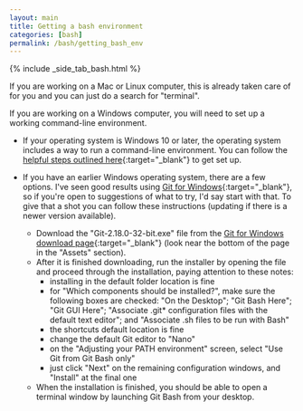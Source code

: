 ```yaml
---
layout: main
title: Getting a bash environment
categories: [bash]
permalink: /bash/getting_bash_env
---
```


{% include _side_tab_bash.html %}

If you are working on a Mac or Linux computer, this is already taken care of for you and you can just do a search for "terminal".  

If you are working on a Windows computer, you will need to set up a working command-line environment.

* If your operating system is Windows 10 or later, the operating system includes a way to run a command-line environment. You can follow the [helpful steps outlined here](https://www.howtogeek.com/249966/how-to-install-and-use-the-linux-bash-shell-on-windows-10/){:target="_blank"} to get set up.

* If you have an earlier Windows operating system, there are a few options. I've seen good results using [Git for Windows](https://gitforwindows.org/){:target="_blank"}, so if you're open to suggestions of what to try, I'd say start with that. To give that a shot you can follow these instructions (updating if there is a newer version available).  
  * Download the "Git-2.18.0-32-bit.exe" file from the [Git for Windows download page](https://github.com/git-for-windows/git/releases/tag/v2.18.0.windows.1){:target="_blank"} (look near the bottom of the page in the "Assets" section).  
  * After it is finished downloading, run the installer by opening the file and proceed through the installation, paying attention to these notes:  
    * installing in the default folder location is fine
    * for "Which components should be installed?", make sure the following boxes are checked: "On the Desktop"; "Git Bash Here"; "Git GUI Here"; "Associate .git* configuration files with the default text editor"; and "Associate .sh files to be run with Bash"
    * the shortcuts default location is fine
    * change the default Git editor to "Nano"
    * on the "Adjusting your PATH environment" screen, select "Use Git from Git Bash only"
    * just click "Next" on the remaining configuration windows, and "Install" at the final one
  * When the installation is finished, you should be able to open a terminal window by launching Git Bash from your desktop. 
